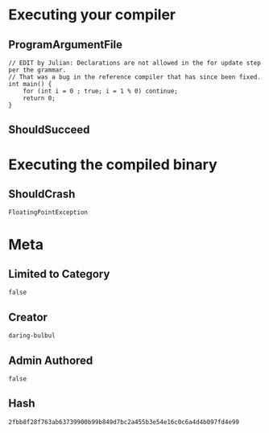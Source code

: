 # Executing your compiler

## ProgramArgumentFile

```
// EDIT by Julian: Declarations are not allowed in the for update step per the grammar.
// That was a bug in the reference compiler that has since been fixed.
int main() {
    for (int i = 0 ; true; i = 1 % 0) continue;
    return 0;
}
```

## ShouldSucceed

# Executing the compiled binary

## ShouldCrash

```
FloatingPointException
```

# Meta

## Limited to Category

```
false
```

## Creator

```
daring-bulbul
```

## Admin Authored

```
false
```

## Hash

```
2fbb8f28f763ab63739900b99b849d7bc2a455b3e54e16c0c6a4d4b097fd4e99
```
